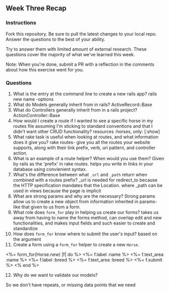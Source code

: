 ## Week Three Recap

### Instructions
Fork this repository. Be sure to pull the latest changes to your local repo. Answer the questions to the best of your ability.

Try to answer them with limited amount of external research. These questions cover the majority of what we've learned this week.

Note: When you're done, submit a PR with a reflection in the comments about how this exercise went for you.

### Questions

1. What is the entry at the command line to create a new rails app?
rails new name -options
2. What do Models generally inherit from in rails?
ActiveRecord::Base
3. What do Controllers generally inherit from in a rails project?
ActionController::Base
4. How would I create a route if I wanted to see a specific horse in my routes file assuming I'm sticking to standard conventions and that I didn't want other CRUD functionality?
resources :horses, only: [:show]
5. What rake task is useful when looking at routes, and what information does it give you?
rake routes- give you all the routes your website supports, along with their link prefix, verb, uri pattern, and controller action.
6. What is an example of a route helper? When would you use them?
Given by rails as the 'prefix' in rake routes. helps you write in links in your database using convienient syntax.
7. What's the difference between what `_url` and `_path` return when combined with a routes prefix?
_url is needed for redirect_to because the HTTP specification mandates that the Location.
where _path can be used in views because the page is implicit
8. What are strong params and why are the necessary?
Strong params allow us to create a new object from information inherited in params- like that given to us from a form.
9. What role does `form_for` play in helping us create our forms?
takes us away from having to name the forms method, can overlap edit and new functionalities, and makes input fields and such easier to create and standardize
10. How does `form_for` know where to submit the user's input?
based on the argument
11. Create a form using a `form_for` helper to create a new `Horse`.

<%= form_for(Horse.new) |f| do %>
<%= f.label :name %>
<%= f.text_area :name %>
<%= f.label :breed %>
<%= f.text_area :breed %>
<%= f.submit %>
<% end %>


12. Why do we want to validate our models?

So we don't have repeats, or missing data points that we need
